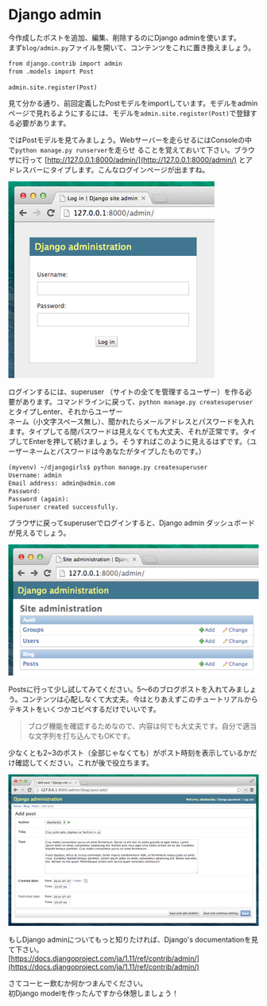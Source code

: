 # Django admin

今作成したポストを追加、編集、削除するのにDjango adminを使います。  
まず`blog/admin.py`ファイルを開いて、コンテンツをこれに置き換えましょう。

```
from django.contrib import admin
from .models import Post

admin.site.register(Post)
```

見て分かる通り、前回定義したPostモデルをimportしています。モデルをadminページで見れるようにするには、モデルを`admin.site.register(Post)`で登録する必要があります。

ではPostモデルを見てみましょう。Webサーバーを走らせるにはConsoleの中で`python manage.py runserver`を走らせ ることを覚えておいて下さい。ブラウザに行って  [http://127.0.0.1:8000/admin/](http://127.0.0.1:8000/admin/) とアドレスバーにタイプします。こんなログインページが出ますね。

![Login page](images/login_page2.png)

ログインするには、superuser （サイトの全てを管理するユーザー）を作る必要があります。コマンドラインに戻って、`python manage.py createsuperuser`とタイプしenter、それからユーザー  
ネーム（小文字スペース無し）、聞かれたらメールアドレスとパスワードを入れます。タイプしてる間パスワードは見えなくても大丈夫、それが正常です。タイプしてEnterを押して続けましょう。そうすればこのように見えるはずです。（ユーザーネームとパスワードは今あなたがタイプしたものです。）

```
(myvenv) ~/djangogirls$ python manage.py createsuperuser
Username: admin
Email address: admin@admin.com
Password:
Password (again):
Superuser created successfully.
```

ブラウザに戻ってsuperuserでログインすると、Django admin ダッシュボードが見えるでしょう。

![Django admin](images/django_admin3.png)

Postsに行って少し試してみてください。5～6のブログポストを入れてみましょう。コンテンツは心配しなくて大丈夫。今はとりあえずこのチュートリアルからテキストをいくつかコピペするだけでいいです。

> ブログ機能を確認するためなので、内容は何でも大丈夫です。自分で適当な文字列を打ち込んでもOKです。

少なくとも2~3のポスト（全部じゃなくても）がポスト時刻を表示しているかだけ確認してください。これが後で役立ちます。

![Django admin](images/edit_post3.png)

もしDjango adminについてもっと知りたければ、Django's documentationを見て下さい。  
[https://docs.djangoproject.com/ja/1.11/ref/contrib/admin/](https://docs.djangoproject.com/ja/1.11/ref/contrib/admin/)

さてコーヒー飲むか何かつまんでください。  
初Django modelを作ったんですから休憩しましょう！

